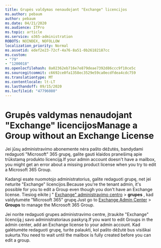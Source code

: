 ```yaml
---
title: Grupės valdymas nenaudojant "Exchange" licencijos
ms.author: pebaum
author: pebaum
ms.date: 04/21/2020
ms.audience: ITPro
ms.topic: article
ms.service: o365-administration
ROBOTS: NOINDEX, NOFOLLOW
localization_priority: Normal
ms.assetid: edef2e23-72cf-4a76-8a51-0b26182187cc
ms.custom:
- "79"
- "1200018"
ms.openlocfilehash: 8a02362eb716e7e879deae7392d86ccc9f10ce5c
ms.sourcegitcommit: c6692ce0fa1358ec3529e59ca0ecdfdea4cdc759
ms.translationtype: MT
ms.contentlocale: lt-LT
ms.lasthandoff: 09/15/2020
ms.locfileid: "47796080"
---
```

# <a name="manage-a-group-without-an-exchange-license"></a><span data-ttu-id="4833e-102">Grupės valdymas nenaudojant "Exchange" licencijos</span><span class="sxs-lookup"><span data-stu-id="4833e-102">Manage a Group without an Exchange License</span></span>

<span data-ttu-id="4833e-103">Jei jūsų administravimo abonemente nėra pašto dėžutės, bandydami redaguoti "Microsoft" 365 grupę, galite gauti klaidos pranešimą apie trūkstamą produkto licenciją.</span><span class="sxs-lookup"><span data-stu-id="4833e-103">If your admin account doesn't have a mailbox, you might get an error about a missing product license when you try to edit a Microsoft 365 Group.</span></span>
  
<span data-ttu-id="4833e-104">Kadangi esate nuomotojo administratorius, galite redaguoti grupę, net jei neturite "Exchange" licencijos.</span><span class="sxs-lookup"><span data-stu-id="4833e-104">Because you're the tenant admin, it's possible for you to edit a Group even though you don't have an Exchange license.</span></span> <span data-ttu-id="4833e-105">Tiesiog eikite į " [Exchange" administravimo centro](https://outlook.office365.com/ecp.aspx) \> **grupes** , kad valdytumėte "Microsoft 365" grupę.</span><span class="sxs-lookup"><span data-stu-id="4833e-105">Just go to [Exchange Admin Center](https://outlook.office365.com/ecp.aspx) \> **Groups** to manage the Microsoft 365 Group.</span></span>
  
<span data-ttu-id="4833e-106">Jei norite redaguoti grupes administravimo centre, įtraukite "Exchange" licenciją į savo administratoriaus paskyrą.</span><span class="sxs-lookup"><span data-stu-id="4833e-106">If you want to edit Groups in the admin center, add an Exchange license to your admin account.</span></span> <span data-ttu-id="4833e-107">Kad galėtumėte redaguoti grupę, turite palaukti, kol pašto dėžutė bus visiškai sukurta.</span><span class="sxs-lookup"><span data-stu-id="4833e-107">You need to wait until the mailbox is fully created before you can edit a group.</span></span>
  